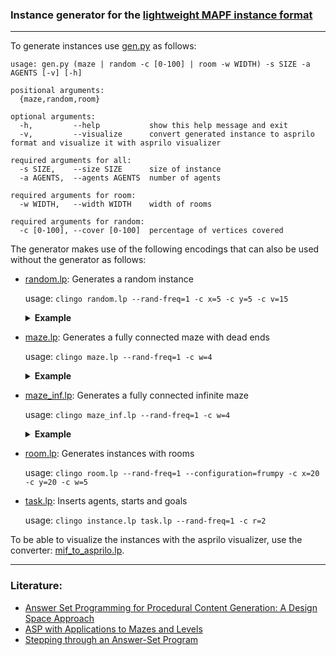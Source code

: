 ### Instance generator for the [lightweight MAPF instance format](https://github.com/krr-up/mapf-instance-format)
___

To generate instances use [gen.py](https://github.com/krr-up/mapf-instance-generators/blob/main/gen.py) as follows:

```
usage: gen.py (maze | random -c [0-100] | room -w WIDTH) -s SIZE -a AGENTS [-v] [-h]

positional arguments:
  {maze,random,room}

optional arguments:
  -h,         --help           show this help message and exit
  -v,         --visualize      convert generated instance to asprilo format and visualize it with asprilo visualizer

required arguments for all:
  -s SIZE,    --size SIZE      size of instance
  -a AGENTS,  --agents AGENTS  number of agents

required arguments for room:
  -w WIDTH,   --width WIDTH    width of rooms

required arguments for random:
  -c [0-100], --cover [0-100]  percentage of vertices covered
  ```
The generator makes use of the following encodings that can also be used without the generator as follows:

- [random.lp](https://github.com/krr-up/mapf-instance-generators/blob/main/encodings/random.lp): Generates a random instance

  usage: `clingo random.lp --rand-freq=1 -c x=5 -c y=5 -c v=15`
  <details><summary><strong>Example</strong></summary>
  
  ![example of a random instance](https://github.com/krr-up/mapf-instance-generators/blob/main/examples/random.png "random instance example")
  
  </details>
  
- [maze.lp](https://github.com/krr-up/mapf-instance-generators/blob/main/encodings/maze.lp): Generates a fully connected maze with dead ends

  usage: `clingo maze.lp --rand-freq=1 -c w=4`
  <details><summary><strong>Example</strong></summary>
  
  ![example of a maze](https://github.com/krr-up/mapf-instance-generators/blob/main/examples/maze.png "maze example")
  
  </details>

- [maze_inf.lp](https://github.com/krr-up/mapf-instance-generators/blob/main/encodings/maze_inf.lp): Generates a fully connected infinite maze

  usage: `clingo maze_inf.lp --rand-freq=1 -c w=4`
  <details><summary><strong>Example</strong></summary>
  
  ![example of a maze](https://github.com/krr-up/mapf-instance-generators/blob/main/examples/maze_inf.png "infinite maze example")
  
  </details>

- [room.lp](https://github.com/krr-up/mapf-instance-generators/blob/main/encodings/room.lp): Generates instances with rooms

  usage: `clingo room.lp --rand-freq=1 --configuration=frumpy -c x=20 -c y=20 -c w=5` 

- [task.lp](https://github.com/krr-up/mapf-instance-generators/blob/main/encodings/task.lp): Inserts agents, starts and goals

  usage: `clingo instance.lp task.lp --rand-freq=1 -c r=2 `

To be able to visualize the instances with the asprilo visualizer, use the converter: [mif_to_asprilo.lp](https://github.com/krr-up/mapf-instance-format/blob/main/mif_to_asprilo.lp).
___
### Literature:
- [Answer Set Programming for Procedural Content Generation: A Design Space Approach](https://doi.org/10.1109/TCIAIG.2011.2158545)
- [ASP with Applications to Mazes and Levels](https://doi.org/10.1007/978-3-319-42716-4_8)
- [Stepping through an Answer-Set Program](https://doi.org/10.1007/978-3-642-20895-9_13)

